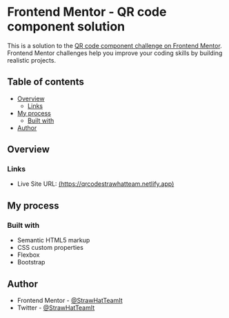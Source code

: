 # Frontend Mentor - QR code component solution

This is a solution to the [QR code component challenge on Frontend Mentor](https://www.frontendmentor.io/challenges/qr-code-component-iux_sIO_H). Frontend Mentor challenges help you improve your coding skills by building realistic projects.

## Table of contents

- [Overview](#overview)
  - [Links](#links)
- [My process](#my-process)
  - [Built with](#built-with)
- [Author](#author)

## Overview

### Links

- Live Site URL: [(https://qrcodestrawhatteam.netlify.app)](https://qrcodestrawhatteam.netlify.app/)

## My process

### Built with

- Semantic HTML5 markup
- CSS custom properties
- Flexbox
- Bootstrap

## Author

- Frontend Mentor - [@StrawHatTeamIt](https://www.frontendmentor.io/profile/StrawHatTeamIt)
- Twitter - [@StrawHatTeamIt](https://www.twitter.com/StrawHatTeamIt)
